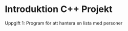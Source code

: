 Introduktion C++ Projekt 
========================

Uppgift 1: Program för att hantera en lista med personer
